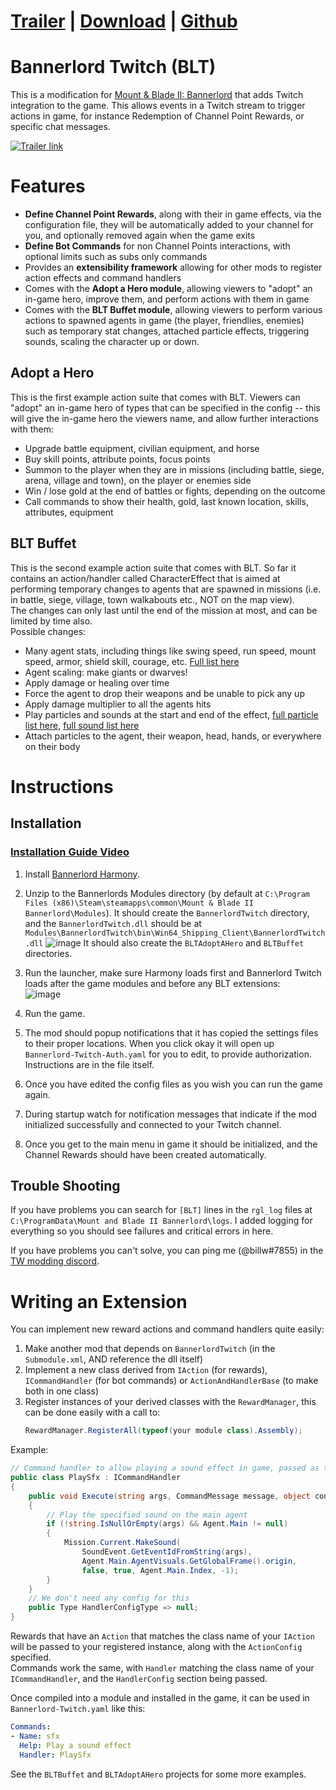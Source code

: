 # [Trailer](https://youtu.be/fY7Vbl9KKuM) | [Download]() | [Github](https://github.com/billw2012/Bannerlord-Twitch)

# Bannerlord Twitch (BLT)
This is a modification for [Mount & Blade II: Bannerlord](https://www.taleworlds.com/en/Games/Bannerlord) that adds Twitch integration to the game. This allows events in a Twitch
stream to trigger actions in game, for instance Redemption of Channel Point Rewards, or specific chat messages.

[![Trailer link](https://img.youtube.com/vi/fY7Vbl9KKuM/0.jpg)](https://youtu.be/fY7Vbl9KKuM)

# Features
- **Define Channel Point Rewards**, along with their in game effects, via the configuration file, they will be automatically added to your channel for you, and optionally removed again when the game exits
- **Define Bot Commands** for non Channel Points interactions, with optional limits such as subs only commands 
- Provides an **extensibility framework** allowing for other mods to register action effects and command handlers
- Comes with the **Adopt a Hero module**, allowing viewers to "adopt" an in-game hero, improve them, and perform actions with them in game
- Comes with the **BLT Buffet module**, allowing viewers to perform various actions to spawned agents in game (the player, friendlies, enemies) such as temporary stat changes, attached particle effects, triggering sounds, scaling the character up or down.

## Adopt a Hero
This is the first example action suite that comes with BLT.
Viewers can "adopt" an in-game hero of types that can be specified in the config -- this will give the in-game hero the viewers name, and allow further interactions with them:
- Upgrade battle equipment, civilian equipment, and horse
- Buy skill points, attribute points, focus points
- Summon to the player when they are in missions (including battle, siege, arena, village and town), on the player or enemies side
- Win / lose gold at the end of battles or fights, depending on the outcome 
- Call commands to show their health, gold, last known location, skills, attributes, equipment

## BLT Buffet
This is the second example action suite that comes with BLT.
So far it contains an action/handler called CharacterEffect that is aimed at performing temporary changes to agents that are spawned in missions (i.e. in battle, siege, village, town walkabouts etc., NOT on the map view).  
The changes can only last until the end of the mission at most, and can be limited by time also.  
Possible changes:
- Many agent stats, including things like swing speed, run speed, mount speed, armor, shield skill, courage, etc. [Full list here](https://raw.githubusercontent.com/billw2012/Bannerlord-Twitch/main/BannerlordTwitch/BLTBuffet/CharacterEffectProperties.txt)
- Agent scaling: make giants or dwarves!
- Apply damage or healing over time
- Force the agent to drop their weapons and be unable to pick any up
- Apply damage multiplier to all the agents hits
- Play particles and sounds at the start and end of the effect, [full particle list here](https://raw.githubusercontent.com/billw2012/Bannerlord-Twitch/main/BannerlordTwitch/BLTBuffet/ParticleEffects.txt), [full sound list here](https://raw.githubusercontent.com/billw2012/Bannerlord-Twitch/main/BannerlordTwitch/BLTBuffet/Sounds.txt)
- Attach particles to the agent, their weapon, head, hands, or everywhere on their body

# Instructions

## Installation

### [Installation Guide Video](https://youtu.be/1cBSBwERHjQ)

1. Install [Bannerlord Harmony](https://www.nexusmods.com/mountandblade2bannerlord/mods/2006?tab=files).
   
2. Unzip to the Bannerlords Modules directory (by default at `C:\Program Files (x86)\Steam\steamapps\common\Mount & Blade II Bannerlord\Modules`).
   It should create the `BannerlordTwitch` directory, and the `BannerlordTwitch.dll` should be at `Modules\BannerlordTwitch\bin\Win64_Shipping_Client\BannerlordTwitch.dll`
   ![image](https://user-images.githubusercontent.com/1453936/115397098-9daae880-a1dd-11eb-87c7-0bda9af4c79d.png)
   It should also create the `BLTAdoptAHero` and `BLTBuffet` directories.
   
3. Run the launcher, make sure Harmony loads first and Bannerlord Twitch loads after the game modules and before any BLT extensions:  
   ![image](https://user-images.githubusercontent.com/1453936/116240320-95155d80-a75b-11eb-8920-6e0629ab81b9.png)
   
4. Run the game.
   
5. The mod should popup notifications that it has copied the settings files to their proper locations. When you click okay it will open up `Bannerlord-Twitch-Auth.yaml` for you to edit, to provide authorization. Instructions are in the file itself.
   
6. Once you have edited the config files as you wish you can run the game again.
   
7. During startup watch for notification messages that indicate if the mod initialized successfully and connected to your Twitch channel.
   
9. Once you get to the main menu in game it should be initialized, and the Channel Rewards should have been created automatically.

## Trouble Shooting   
If you have problems you can search for `[BLT]` lines in the `rgl_log` files at `C:\ProgramData\Mount and Blade II Bannerlord\logs`. I added logging for everything so you should see failures and critical errors in here.

If you have problems you can't solve, you can ping me (@billw#7855) in the [TW modding discord](https://discord.gg/hqKcnSNfb6).

# Writing an Extension
You can implement new reward actions and command handlers quite easily:
1. Make another mod that depends on `BannerlordTwitch` (in the `Submodule.xml`, AND reference the dll itself)
2. Implement a new class derived from `IAction` (for rewards), `ICommandHandler` (for bot commands) or `ActionAndHandlerBase` (to make both in one class)
3. Register instances of your derived classes with the `RewardManager`, this can be done easily with a call to:
   ```c#
   RewardManager.RegisterAll(typeof(your module class).Assembly);
   ```

Example:
```c#
// Command handler to allow playing a sound effect in game, passed as the argument to the command itself
public class PlaySfx : ICommandHandler
{
    public void Execute(string args, CommandMessage message, object config)
    {
        // Play the specified sound on the main agent
        if (!string.IsNullOrEmpty(args) && Agent.Main != null)
        {
            Mission.Current.MakeSound(
                SoundEvent.GetEventIdFromString(args),
                Agent.Main.AgentVisuals.GetGlobalFrame().origin,
                false, true, Agent.Main.Index, -1);
        }
    }
    // We don't need any config for this
    public Type HandlerConfigType => null;
}
```

Rewards that have an `Action` that matches the class name of your `IAction` will be passed to your registered instance, along with the `ActionConfig` specified.  
Commands work the same, with `Handler` matching the class name of your `ICommandHandler`, and the `HandlerConfig` section being passed.

Once compiled into a module and installed in the game, it can be used in `Bannerlord-Twitch.yaml` like this:

```yaml
Commands:
- Name: sfx
  Help: Play a sound effect
  Handler: PlaySfx
```

See the `BLTBuffet` and `BLTAdoptAHero` projects for some more examples.


